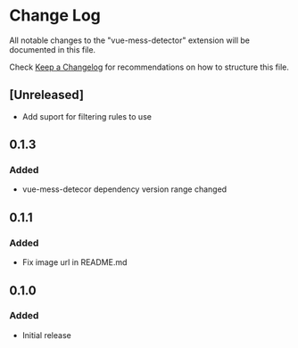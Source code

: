 # Change Log

All notable changes to the "vue-mess-detector" extension will be documented in this file.

Check [Keep a Changelog](http://keepachangelog.com/) for recommendations on how to structure this file.

## [Unreleased]

- Add suport for filtering rules to use

## 0.1.3

### Added

- vue-mess-detecor dependency version range changed

## 0.1.1

### Added

- Fix image url in README.md

## 0.1.0

### Added

- Initial release
